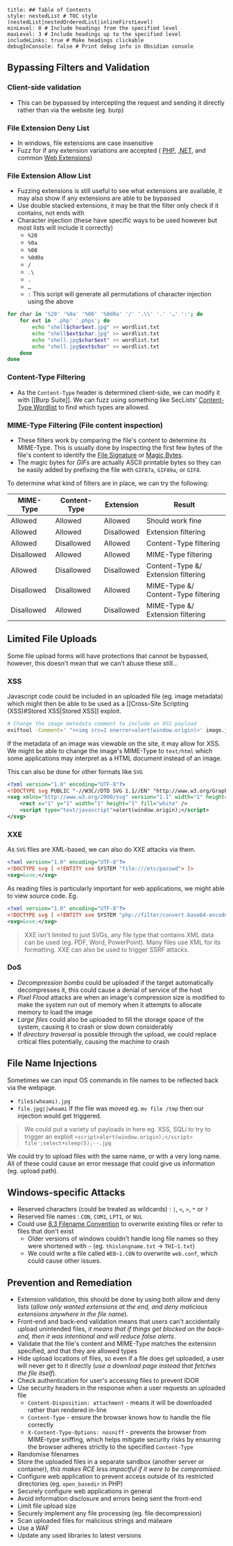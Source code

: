 ```table-of-contents
title: ## Table of Contents
style: nestedList # TOC style (nestedList|nestedOrderedList|inlineFirstLevel)
minLevel: 0 # Include headings from the specified level
maxLevel: 3 # Include headings up to the specified level
includeLinks: true # Make headings clickable
debugInConsole: false # Print debug info in Obsidian console
```
## Bypassing Filters and Validation
### Client-side validation
- This can be bypassed by intercepting the request and sending it directly rather than via the website (eg. burp)

### File Extension Deny List
- In windows, file extensions are case insensitive
- Fuzz for if any extension variations are accepted ( [PHP](https://github.com/swisskyrepo/PayloadsAllTheThings/blob/master/Upload%20Insecure%20Files/Extension%20PHP/extensions.lst), [.NET](https://github.com/swisskyrepo/PayloadsAllTheThings/tree/master/Upload%20Insecure%20Files/Extension%20ASP), and common [Web Extensions](https://github.com/danielmiessler/SecLists/blob/master/Discovery/Web-Content/web-extensions.txt))
### File Extension Allow List
- Fuzzing extensions is still useful to see what extensions are available, it may also show if any extensions are able to be bypassed 
- Use double stacked extensions, it may be that the filter only check if it contains, not ends with
- Character injection (these have specific ways to be used however but most lists will include it correctly)
	- `%20`
	- `%0a`
	- `%00`
	- `%0d0a`
	- `/`
	- `.\`
	- `.`
	- `…`
	- `:`
This script will generate all permutations of character injection using the above
```bash
for char in '%20' '%0a' '%00' '%0d0a' '/' '.\\' '.' '…' ':'; do
    for ext in '.php' '.phps'; do
        echo "shell$char$ext.jpg" >> wordlist.txt
        echo "shell$ext$char.jpg" >> wordlist.txt
        echo "shell.jpg$char$ext" >> wordlist.txt
        echo "shell.jpg$ext$char" >> wordlist.txt
    done
done
```

### Content-Type Filtering
- As the `Content-Type` header is determined client-side, we can modify it with [[Burp Suite]]. We can fuzz using something like SecLists' [Content-Type Wordlist](https://github.com/danielmiessler/SecLists/blob/master/Discovery/Web-Content/web-all-content-types.txt) to find which types are allowed.

### MIME-Type Filtering (File content inspection)
- These filters work by comparing the file's content to determine its MIME-Type. This is usually done by inspecting the first few bytes of the file's content to identify the [File Signature](https://en.wikipedia.org/wiki/List_of_file_signatures) or [Magic Bytes](https://web.archive.org/web/20240522030920/https://opensource.apple.com/source/file/file-23/file/magic/magic.mime).
- The magic bytes for *GIFs* are actually ASCII printable bytes so they can be easily added by prefixing the file with `GIF87a`, `GIF89a`, or `GIF8`.

To determine what kind of filters are in place, we can try the following:

| MIME-Type  | Content-Type | Extension  | Result                              |
| ---------- | ------------ | ---------- | ----------------------------------- |
| Allowed    | Allowed      | Allowed    | Should work fine                    |
| Allowed    | Allowed      | Disallowed | Extension filtering                 |
| Allowed    | Disallowed   | Allowed    | Content-Type filtering              |
| Disallowed | Allowed      | Allowed    | MIME-Type filtering                 |
| Allowed    | Disallowed   | Disallowed | Content-Type &/ Extension filtering |
| Disallowed | Disallowed   | Allowed    | MIME-Type &/ Content-Type filtering |
| Disallowed | Allowed      | Disallowed | MIME-Type &/ Extension filtering    |

## Limited File Uploads
Some file upload forms will have protections that cannot be bypassed, however, this doesn't mean that we can't abuse these still...
### XSS
Javascript code could be included in an uploaded file (eg. image metadata) which might then be able to be used as a [[Cross-Site Scripting (XSS)#Stored XSS|Stored XSS]] exploit.
```bash
# Change the image metedata comment to include an XSS payload
exiftool -Comment=' "><img src=1 onerror=alert(window.origin)>' image.jpg
```
If the metadata of an image was viewable on the site, it may allow for XSS. We might be able to change the image's MIME-Type to `text/html` which some applications may interpret as a HTML document instead of an image.

This can also be done for other formats like `SVG`
```xml
<?xml version="1.0" encoding="UTF-8"?>
<!DOCTYPE svg PUBLIC "-//W3C//DTD SVG 1.1//EN" "http://www.w3.org/Graphics/SVG/1.1/DTD/svg11.dtd">
<svg xmlns="http://www.w3.org/2000/svg" version="1.1" width="1" height="1">
	<rect x="1" y="1" width="1" height="1" fill="white" />
	<script type="text/javascript">alert(window.origin);</script>
</svg>
```

### XXE
As `SVG` files are XML-based, we can also do XXE attacks via them.
```xml
<?xml version="1.0" encoding="UTF-8"?>
<!DOCTYPE svg [ <!ENTITY xxe SYSTEM "file:///etc/passwd"> ]>
<svg>&xxe;</svg>
```
As reading files is particularly important for web applications, we might able to view source code. Eg.
```xml
<?xml version="1.0" encoding="UTF-8"?>
<!DOCTYPE svg [ <!ENTITY xxe SYSTEM "php://filter/convert.base64-encode/resource=index.php"> ]>
<svg>&xxe;</svg>
```
> XXE isn't limited to just SVGs, any file type that contains XML data can be used (eg. PDF, Word, PowerPoint). Many files use XML for its formatting.
> XXE can also be used to trigger SSRF attacks.

### DoS
- *Decompression bombs* could be uploaded if the target automatically decompresses it, this could cause a denial of service of the host
- *Pixel Flood* attacks are when an image's compression size is modified to make the system run out of memory when it attempts to allocate memory to load the image
- *Large files* could also be uploaded to fill the storage space of the system, causing it to crash or slow down considerably
- If *directory traversal* is possible through the upload, we could replace critical files potentially, causing the machine to crash

## File Name Injections
Sometimes we can input OS commands in file names to be reflected back via the webpage.
- `file$(whoami).jpg`
- `file.jpg||whoami`
If the file was moved eg. `mv file /tmp` then our injection would get triggered.
> We could put a variety of payloads in here eg. XSS, SQLi to try to trigger an exploit
> `<script>alert(window.origin);</script>`
> `file';select+sleep(5);--.jpg`

We could try to upload files with the same name, or with a very long name. All of these could cause an error message that could give us information (eg. upload path).

## Windows-specific Attacks
- Reserved characters (could be treated as wildcards) : `|`, `<`, `>`, `*` or `?`
- Reserved file names : `CON`, `COM1`, `LPT1`, or `NUL`
- Could use [8.3 Filename Convention](https://en.wikipedia.org/wiki/8.3_filename) to overwrite existing files or refer to files that don't exist
	- Older versions of windows couldn't handle long file names so they were shortened with `~` (eg. `thislongname.txt` -> `THI~1.txt`)
	- We could write a file called `WEB~1.CON` to overwrite `web.conf`, which could cause other issues.

## Prevention and Remediation
- Extension validation, this should be done by using both allow and deny lists (*allow only wanted extensions at the end, and deny malicious extensions anywhere in the file name*).
- Front-end and back-end validation means that users can't accidentally upload unintended files, *it means that if things get blocked on the back-end, then it was intentional and will reduce false alerts*.
- Validate that the file's content and MIME-Type matches the extension specified, and that they are allowed types
- Hide upload locations of files, so even if a file does get uploaded, a user will never get to it directly (*use a download page instead that fetches the file itself*).
- Check authentication for user's accessing files to prevent IDOR
- Use security headers in the response when a user requests an uploaded file
	- `Content-Disposition: attachment` - means it will be downloaded rather than rendered in-line
	- `Content-Type` - ensure the browser knows how to handle the file correctly
	- `X-Content-Type-Options: nosniff` - prevents the browser from MIME-type sniffing, which helps mitigate security risks by ensuring the browser adheres strictly to the specified `Content-Type`
- Randomise filenames
- Store the uploaded files in a separate sandbox (another server or container), *this makes RCE less impactful if it were to be compromised*.
- Configure web application to prevent access outside of its restricted directories (eg. `open_basedir` in PHP)
- Securely configure web applications in general
- Avoid information disclosure and errors being sent the front-end
- Limit file upload size
- Securely implement any file processing (eg. file decompression)
- Scan uploaded files for malicious strings and malware
- Use a WAF
- Update any used libraries to latest versions